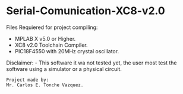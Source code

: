 # Serial-Comunication-XC8-v2.0

Files Requiered for project compiling:
  * MPLAB X v5.0 or Higher.
  * XC8 v2.0 Toolchain Compiler.
  * PIC18F4550 with 20MHz crystal oscillator.
  
  
  Disclaimer:
    - This software it wa not tested yet, the user most test the software using a simulator or a physical circuit.
    
    
    
    Project made by:
    Mr. Carlos E. Tonche Vazquez.
